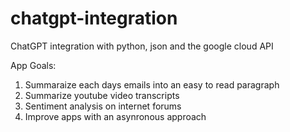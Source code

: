 # chatgpt-integration
ChatGPT integration with python, json and the google cloud API 

App Goals: 

1. Summaraize each days emails into an easy to read paragraph
2. Summarize youtube video transcripts
3. Sentiment analysis on internet forums 
4. Improve apps with an asynronous approach
